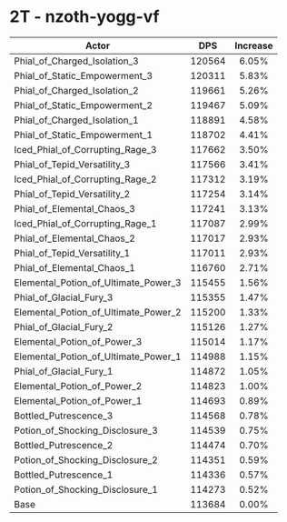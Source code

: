 # 2T - nzoth-yogg-vf
| Actor | DPS | Increase |
|---|:---:|:---:|
|Phial_of_Charged_Isolation_3|120564|6.05%|
|Phial_of_Static_Empowerment_3|120311|5.83%|
|Phial_of_Charged_Isolation_2|119661|5.26%|
|Phial_of_Static_Empowerment_2|119467|5.09%|
|Phial_of_Charged_Isolation_1|118891|4.58%|
|Phial_of_Static_Empowerment_1|118702|4.41%|
|Iced_Phial_of_Corrupting_Rage_3|117662|3.50%|
|Phial_of_Tepid_Versatility_3|117566|3.41%|
|Iced_Phial_of_Corrupting_Rage_2|117312|3.19%|
|Phial_of_Tepid_Versatility_2|117254|3.14%|
|Phial_of_Elemental_Chaos_3|117241|3.13%|
|Iced_Phial_of_Corrupting_Rage_1|117087|2.99%|
|Phial_of_Elemental_Chaos_2|117017|2.93%|
|Phial_of_Tepid_Versatility_1|117011|2.93%|
|Phial_of_Elemental_Chaos_1|116760|2.71%|
|Elemental_Potion_of_Ultimate_Power_3|115455|1.56%|
|Phial_of_Glacial_Fury_3|115355|1.47%|
|Elemental_Potion_of_Ultimate_Power_2|115200|1.33%|
|Phial_of_Glacial_Fury_2|115126|1.27%|
|Elemental_Potion_of_Power_3|115014|1.17%|
|Elemental_Potion_of_Ultimate_Power_1|114988|1.15%|
|Phial_of_Glacial_Fury_1|114872|1.05%|
|Elemental_Potion_of_Power_2|114823|1.00%|
|Elemental_Potion_of_Power_1|114693|0.89%|
|Bottled_Putrescence_3|114568|0.78%|
|Potion_of_Shocking_Disclosure_3|114539|0.75%|
|Bottled_Putrescence_2|114474|0.70%|
|Potion_of_Shocking_Disclosure_2|114351|0.59%|
|Bottled_Putrescence_1|114336|0.57%|
|Potion_of_Shocking_Disclosure_1|114273|0.52%|
|Base|113684|0.00%|
